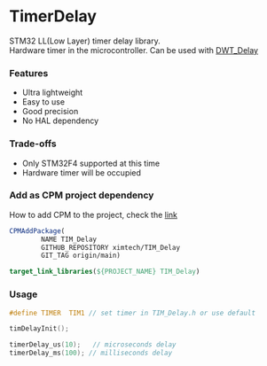 # TimerDelay
STM32 LL(Low Layer) timer delay library.\
Hardware timer in the microcontroller. Can be used with [DWT_Delay](https://github.com/ximtech/DWTDelay)

### Features
- Ultra lightweight
- Easy to use
- Good precision
- No HAL dependency

### Trade-offs
- Only STM32F4 supported at this time
- Hardware timer will be occupied

### Add as CPM project dependency
How to add CPM to the project, check the [link](https://github.com/cpm-cmake/CPM.cmake)
```cmake
CPMAddPackage(
        NAME TIM_Delay
        GITHUB_REPOSITORY ximtech/TIM_Delay
        GIT_TAG origin/main)

target_link_libraries(${PROJECT_NAME} TIM_Delay)
```

### Usage
```C
#define TIMER  TIM1 // set timer in TIM_Delay.h or use default
```

```C
timDelayInit();

timerDelay_us(10);   // microseconds delay
timerDelay_ms(100); // milliseconds delay
```